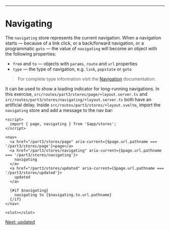 ------
# **Navigating**
The `navigating` store represents the current navigation. When a navigation starts — because of a link click, or a back/forward navigation, or a programmatic `goto` — the value of `navigating` will become an object with the following properties:
- `from` and `to` — objects with `params`, `route` and `url` properties
- `type` — the type of navigation, e.g. `link`, `popstate` or `goto`

> For complete type information visit the [Navigation](https://kit.svelte.dev/docs/types#public-types-navigation) documentation.

It can be used to show a loading indicator for long-running navigations. In this exercise, <code data-file="src/routes/part3/stores/page/+layout.server.ts">src/routes/part3/stores/page/+layout.server.ts</code> and <code data-file="./navigating/+layout.server.ts">src/routes/part3/stores/navigating/+layout.server.ts</code> both have an artificial delay. Inside <code data-file="./+layout.svelte">src/routes/part3/stores/+layout.svelte</code>, import the `navigating` store and add a message to the nav bar:
```svelte title="src/routes/part3/stores/+layout.svelte" {15} /, navigating/ "  {#if $navigating}" "  {/if}"
<script>
  import { page, navigating } from '$app/stores';
</script>

<nav>
  <a href="/part3/stores/page" aria-current={$page.url.pathname === '/part3/stores/page'}>page</a>
  <a href="/part3/stores/navigating" aria-current={$page.url.pathname === '/part3/stores/navigating'}>
    navigating
  </a>
  <a href="/part3/stores/updated" aria-current={$page.url.pathname === '/part3/stores/updated'}>
    updated
  </a>

  {#if $navigating}
    navigating to {$navigating.to.url.pathname}
  {/if}
</nav>

<slot></slot>
```

[Next: updated](/part3/stores/updated)
